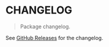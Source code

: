 # CHANGELOG

> Package changelog.

See [GitHub Releases](https://github.com/stdlib-js/object-assign/releases) for the changelog.